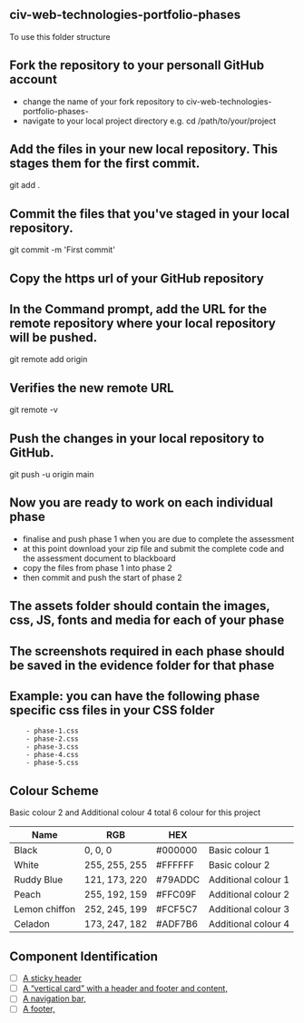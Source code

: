 ## civ-web-technologies-portfolio-phases

To use this folder structure

## Fork the repository to your personall GitHub account

- change the name of your fork repository to civ-web-technologies-portfolio-phases-<your-name>
- navigate to your local project directory e.g. cd /path/to/your/project

## Add the files in your new local repository. This stages them for the first commit.

git add .

## Commit the files that you've staged in your local repository.

git commit -m 'First commit'

## Copy the https url of your GitHub repository

## In the Command prompt, add the URL for the remote repository where your local repository will be pushed.

git remote add origin <remote repository URL>

## Verifies the new remote URL

git remote -v

## Push the changes in your local repository to GitHub.

git push -u origin main

## Now you are ready to work on each individual phase

- finalise and push phase 1 when you are due to complete the assessment
- at this point download your zip file and submit the complete code and the assessment document to blackboard
- copy the files from phase 1 into phase 2
- then commit and push the start of phase 2

## The assets folder should contain the images, css, JS, fonts and media for each of your phase

## The screenshots required in each phase should be saved in the evidence folder for that phase

## Example: you can have the following phase specific css files in your CSS folder

        - phase-1.css
        - phase-2.css
        - phase-3.css
        - phase-4.css
        - phase-5.css

## Colour Scheme

Basic colour 2 and Additional colour 4 total 6 colour for this project

| Name          | RGB           | HEX     |                     |
| ------------- | ------------- | ------- | ------------------- |
| Black         | 0, 0, 0       | #000000 | Basic colour 1      |
| White         | 255, 255, 255 | #FFFFFF | Basic colour 2      |
| Ruddy Blue    | 121, 173, 220 | #79ADDC | Additional colour 1 |
| Peach         | 255, 192, 159 | #FFC09F | Additional colour 2 |
| Lemon chiffon | 252, 245, 199 | #FCF5C7 | Additional colour 3 |
| Celadon       | 173, 247, 182 | #ADF7B6 | Additional colour 4 |

## Component Identification

- [ ] [A sticky header](https://components.dev.screencraft.net.au/components/headers/)
- [ ] [A “vertical card” with a header and footer and content,](https://components.dev.screencraft.net.au/components/cards/)
- [ ] [A navigation bar,](https://components.dev.screencraft.net.au/components/navigations/)
- [ ] [A footer,](https://components.dev.screencraft.net.au/components/footers/)
